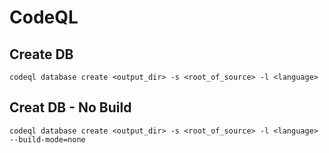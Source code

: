 # CodeQL

## Create DB

```
codeql database create <output_dir> -s <root_of_source> -l <language>
```

## Creat DB - No Build

```
codeql database create <output_dir> -s <root_of_source> -l <language> --build-mode=none
```